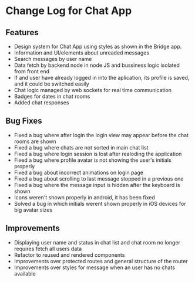 # Change Log for Chat App

## Features
- Design system for Chat App using styles as shown in the Bridge app.
- Information and UI/elements about unreaded messages
- Search messages by user name
- Data fetch by backend node in node JS and bussiness logic isolated from front end 
- If and user have already logged in into the aplication, its profile is saved, and it could be switched easily
- Chat logic managed by web sockets for real time communication
- Badges for dates in chat rooms
- Added chat responses

## Bug Fixes
- Fixed a bug where after login the login view may appear before the chat rooms are shown
- Fixed a bug where chats are not sorted in main chat list
- Fixed a bug where login session is lost after realoding the application
- Fixed a bug where profile avatar is not showing the user's initials properly
- Fixed a bug about incorrect animations on login page
- Fixed a bug about scrolling to last message stopped in a previous one
- Fixed a bug where the message input is hidden after the keyboard is shown
- Icons weren't shown properly in android, it has been fixed
- Solved a bug in which initials werent shown properly in iOS devices for big avatar sizes

## Improvements
- Displaying user name and status in chat list and chat room no longer requires fetch all users data
- Refactor to reused and rendered components
- Improvements over protected routes and general structure of the router 
- Improvements over styles for message when an user has no chats available